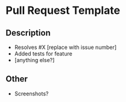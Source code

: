 # Pull Request Template

## Description

- Resolves #X [replace with issue number]
- Added tests for feature
- [anything else?]

## Other

- Screenshots?